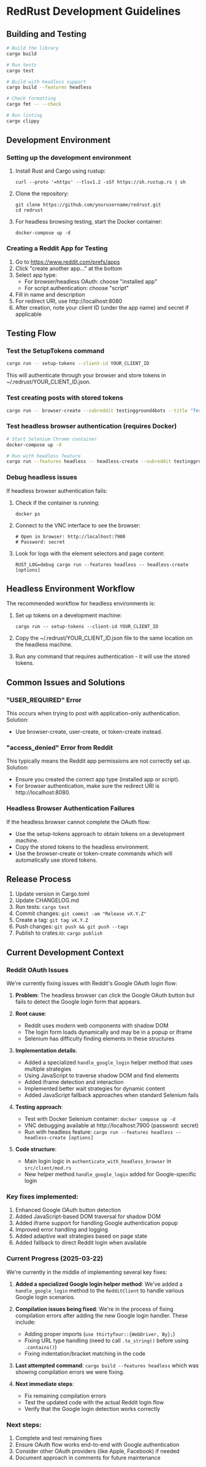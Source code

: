# RedRust Development Guidelines

## Building and Testing

```bash
# Build the library
cargo build

# Run tests
cargo test

# Build with headless support
cargo build --features headless

# Check formatting
cargo fmt -- --check

# Run linting
cargo clippy
```

## Development Environment

### Setting up the development environment

1. Install Rust and Cargo using rustup:
   ```
   curl --proto '=https' --tlsv1.2 -sSf https://sh.rustup.rs | sh
   ```

2. Clone the repository:
   ```
   git clone https://github.com/yourusername/redrust.git
   cd redrust
   ```

3. For headless browsing testing, start the Docker container:
   ```
   docker-compose up -d
   ```

### Creating a Reddit App for Testing

1. Go to https://www.reddit.com/prefs/apps
2. Click "create another app..." at the bottom
3. Select app type:
   - For browser/headless OAuth: choose "installed app"
   - For script authentication: choose "script"
4. Fill in name and description
5. For redirect URI, use http://localhost:8080
6. After creation, note your client ID (under the app name) and secret if applicable

## Testing Flow

### Test the SetupTokens command

```bash
cargo run -- setup-tokens --client-id YOUR_CLIENT_ID
```

This will authenticate through your browser and store tokens in ~/.redrust/YOUR_CLIENT_ID.json.

### Test creating posts with stored tokens

```bash
cargo run -- browser-create --subreddit testingground4bots --title "Test Post" --text "This is a test post from RedRust" --client-id YOUR_CLIENT_ID
```

### Test headless browser authentication (requires Docker)

```bash
# Start Selenium Chrome container
docker-compose up -d

# Run with headless feature
cargo run --features headless -- headless-create --subreddit testingground4bots --title "Headless Test" --text "This is a test from headless browser" --client-id YOUR_CLIENT_ID
```

### Debug headless issues

If headless browser authentication fails:

1. Check if the container is running:
   ```
   docker ps
   ```

2. Connect to the VNC interface to see the browser:
   ```
   # Open in browser: http://localhost:7900
   # Password: secret
   ```

3. Look for logs with the element selectors and page content:
   ```
   RUST_LOG=debug cargo run --features headless -- headless-create [options]
   ```

## Headless Environment Workflow

The recommended workflow for headless environments is:

1. Set up tokens on a development machine:
   ```
   cargo run -- setup-tokens --client-id YOUR_CLIENT_ID
   ```

2. Copy the ~/.redrust/YOUR_CLIENT_ID.json file to the same location on the headless machine.

3. Run any command that requires authentication - it will use the stored tokens.

## Common Issues and Solutions

### "USER_REQUIRED" Error

This occurs when trying to post with application-only authentication. Solution:
- Use browser-create, user-create, or token-create instead.

### "access_denied" Error from Reddit

This typically means the Reddit app permissions are not correctly set up. Solution:
- Ensure you created the correct app type (installed app or script).
- For browser authentication, make sure the redirect URI is http://localhost:8080.

### Headless Browser Authentication Failures

If the headless browser cannot complete the OAuth flow:
- Use the setup-tokens approach to obtain tokens on a development machine.
- Copy the stored tokens to the headless environment.
- Use the browser-create or token-create commands which will automatically use stored tokens.

## Release Process

1. Update version in Cargo.toml
2. Update CHANGELOG.md
3. Run tests: `cargo test`
4. Commit changes: `git commit -am "Release vX.Y.Z"`
5. Create a tag: `git tag vX.Y.Z`
6. Push changes: `git push && git push --tags`
7. Publish to crates.io: `cargo publish`

## Current Development Context

### Reddit OAuth Issues

We're currently fixing issues with Reddit's Google OAuth login flow:

1. **Problem**: The headless browser can click the Google OAuth button but fails to detect the Google login form that appears.

2. **Root cause**: 
   - Reddit uses modern web components with shadow DOM
   - The login form loads dynamically and may be in a popup or iframe
   - Selenium has difficulty finding elements in these structures

3. **Implementation details**:
   - Added a specialized `handle_google_login` helper method that uses multiple strategies
   - Using JavaScript to traverse shadow DOM and find elements
   - Added iframe detection and interaction
   - Implemented better wait strategies for dynamic content
   - Added JavaScript fallback approaches when standard Selenium fails

4. **Testing approach**:
   - Test with Docker Selenium container: `docker compose up -d`
   - VNC debugging available at http://localhost:7900 (password: secret)
   - Run with headless feature: `cargo run --features headless -- headless-create [options]`

5. **Code structure**:
   - Main login logic in `authenticate_with_headless_browser` in `src/client/mod.rs`
   - New helper method `handle_google_login` added for Google-specific login

### Key fixes implemented:

1. Enhanced Google OAuth button detection
2. Added JavaScript-based DOM traversal for shadow DOM
3. Added iframe support for handling Google authentication popup
4. Improved error handling and logging
5. Added adaptive wait strategies based on page state
6. Added fallback to direct Reddit login when available

### Current Progress (2025-03-22)

We're currently in the middle of implementing several key fixes:

1. **Added a specialized Google login helper method**: We've added a `handle_google_login` method to the `RedditClient` to handle various Google login scenarios.

2. **Compilation issues being fixed**: We're in the process of fixing compilation errors after adding the new Google login handler. These include:
   - Adding proper imports (`use thirtyfour::{WebDriver, By};`)
   - Fixing URL type handling (need to call `.to_string()` before using `.contains()`)
   - Fixing indentation/bracket matching in the code

3. **Last attempted command**: `cargo build --features headless` which was showing compilation errors we were fixing.

4. **Next immediate steps**:
   - Fix remaining compilation errors
   - Test the updated code with the actual Reddit login flow
   - Verify that the Google login detection works correctly

### Next steps:

1. Complete and test remaining fixes
2. Ensure OAuth flow works end-to-end with Google authentication
3. Consider other OAuth providers (like Apple, Facebook) if needed
4. Document approach in comments for future maintenance